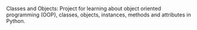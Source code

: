Classes and Objects:
Project for learning about object oriented programming (OOP), classes, objects, instances, methods and attributes in Python.
